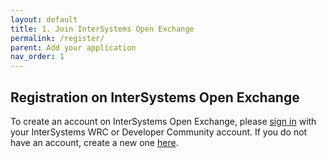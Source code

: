 ```yaml
---
layout: default
title: 1. Join InterSystems Open Exchange
permalink: /register/
parent: Add your application
nav_order: 1
---
```


## Registration on InterSystems Open Exchange

To create an account on InterSystems Open Exchange, please [sign in](https://login.intersystems.com/login/SSO.UI.Login.cls?referrer=https%3A//community.intersystems.com/) with your InterSystems WRC or Developer Community account. 
If you do not have an account, create a new one [here](https://login.intersystems.com/login/SSO.UI.Register.cls?referrer=https%3A//community.intersystems.com/).

